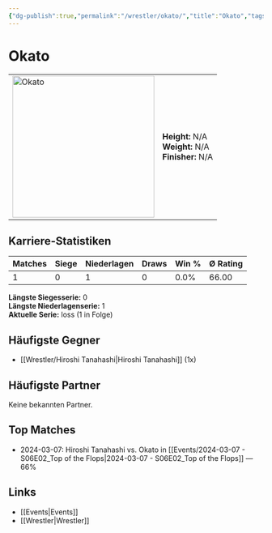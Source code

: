 ```yaml
---
{"dg-publish":true,"permalink":"/wrestler/okato/","title":"Okato","tags":["wrestler"],"noteIcon":""}
---
```



# Okato

<table>
        <tr>
        <td><img src="https://github.com/CptSpaulding1980/choke-slam-wrestling/releases/download/images/Okato.png" width="280" alt="Okato"></td>
        <td>
        <b>Height:</b> N/A<br>
        <b>Weight:</b> N/A<br>
        <b>Finisher:</b> N/A<br>
        </td>
        </tr>
        </table>
        
## Karriere-Statistiken

| Matches | Siege | Niederlagen | Draws | Win % | Ø Rating |
|---------|-------|-------------|-------|-------|-----------|
| 1 | 0 | 1 | 0 | 0.0% | 66.00 |

**Längste Siegesserie:** 0<br>**Längste Niederlagenserie:** 1<br>**Aktuelle Serie:** loss (1 in Folge)


## Häufigste Gegner
- [[Wrestler/Hiroshi Tanahashi\|Hiroshi Tanahashi]] (1x)

## Häufigste Partner
Keine bekannten Partner.

## Top Matches
- 2024-03-07: Hiroshi Tanahashi vs. Okato in [[Events/2024-03-07 - S06E02_Top of the Flops\|2024-03-07 - S06E02_Top of the Flops]] — 66%

## Links
- [[Events\|Events]]
- [[Wrestler\|Wrestler]]
